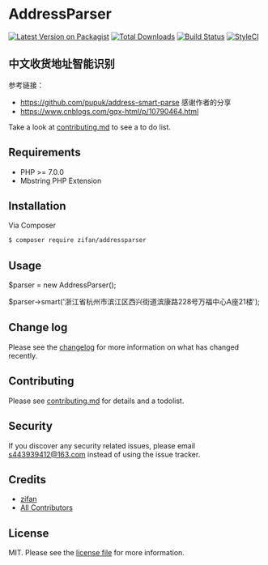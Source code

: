 # AddressParser

[![Latest Version on Packagist][ico-version]][link-packagist]
[![Total Downloads][ico-downloads]][link-downloads]
[![Build Status][ico-travis]][link-travis]
[![StyleCI][ico-styleci]][link-styleci]

## 中文收货地址智能识别
参考链接：
* https://github.com/pupuk/address-smart-parse 感谢作者的分享
* https://www.cnblogs.com/gqx-html/p/10790464.html

Take a look at [contributing.md](contributing.md) to see a to do list.

Requirements
------------
 - PHP >= 7.0.0
 - Mbstring PHP Extension

## Installation

Via Composer

``` bash
$ composer require zifan/addressparser
```

## Usage

$parser = new AddressParser();

$parser->smart('浙江省杭州市滨江区西兴街道滨康路228号万福中心A座21楼');

## Change log

Please see the [changelog](changelog.md) for more information on what has changed recently.

## Contributing

Please see [contributing.md](contributing.md) for details and a todolist.

## Security

If you discover any security related issues, please email s443939412@163.com instead of using the issue tracker.

## Credits

- [zifan][link-author]
- [All Contributors][link-contributors]

## License

MIT. Please see the [license file](license.md) for more information.

[ico-version]: https://img.shields.io/packagist/v/zifan/addressparser.svg?style=flat-square
[ico-downloads]: https://img.shields.io/packagist/dt/zifan/addressparser.svg?style=flat-square
[ico-travis]: https://img.shields.io/travis/zifan/addressparser/master.svg?style=flat-square
[ico-styleci]: https://styleci.io/repos/12345678/shield

[link-packagist]: https://packagist.org/packages/zifan/addressparser
[link-downloads]: https://packagist.org/packages/zifan/addressparser
[link-travis]: https://travis-ci.org/zifan/addressparser
[link-styleci]: https://styleci.io/repos/12345678
[link-author]: https://github.com/a443939412
[link-contributors]: ../../contributors
